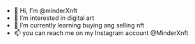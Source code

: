 - 👋 Hi, I’m @minderXnft
- 👀 I’m interested in digital art
- 🌱 I’m currently learning buying ang selling nft
- 📫 you can reach me on my Instagram account @MinderXnft
<!---
minderXnft/minderXnft is a ✨ special ✨ repository because its `README.md` (this file) appears on your GitHub profile.
You can click the Preview link to take a look at your changes.
--->
